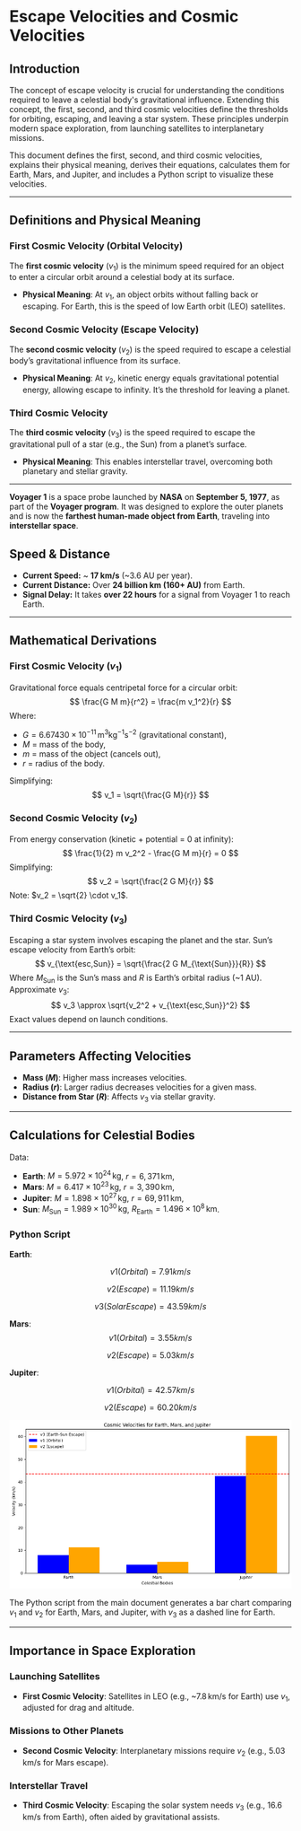 # Escape Velocities and Cosmic Velocities

## Introduction

The concept of escape velocity is crucial for understanding the conditions required to leave a celestial body's gravitational influence. Extending this concept, the first, second, and third cosmic velocities define the thresholds for orbiting, escaping, and leaving a star system. These principles underpin modern space exploration, from launching satellites to interplanetary missions.

This document defines the first, second, and third cosmic velocities, explains their physical meaning, derives their equations, calculates them for Earth, Mars, and Jupiter, and includes a Python script to visualize these velocities.

---

## Definitions and Physical Meaning

### First Cosmic Velocity (Orbital Velocity)

The **first cosmic velocity** ($v_1$) is the minimum speed required for an object to enter a circular orbit around a celestial body at its surface.

- **Physical Meaning**: At $v_1$, an object orbits without falling back or escaping. For Earth, this is the speed of low Earth orbit (LEO) satellites.

### Second Cosmic Velocity (Escape Velocity)

The **second cosmic velocity** ($v_2$) is the speed required to escape a celestial body’s gravitational influence from its surface.

- **Physical Meaning**: At $v_2$, kinetic energy equals gravitational potential energy, allowing escape to infinity. It’s the threshold for leaving a planet.

### Third Cosmic Velocity

The **third cosmic velocity** ($v_3$) is the speed required to escape the gravitational pull of a star (e.g., the Sun) from a planet’s surface.

- **Physical Meaning**: This enables interstellar travel, overcoming both planetary and stellar gravity.

--------------------------------------------------------
**Voyager 1** is a space probe launched by **NASA** on **September 5, 1977**, as part of the **Voyager program**. It was designed to explore the outer planets and is now the **farthest human-made object from Earth**, traveling into **interstellar space**.


## Speed & Distance 

- **Current Speed:** ~ **17 km/s** (~3.6 AU per year).
- **Current Distance:** Over **24 billion km (160+ AU)** from Earth.
- **Signal Delay:** It takes **over 22 hours** for a signal from Voyager 1 to reach Earth.

---

## Mathematical Derivations

### First Cosmic Velocity ($v_1$)

Gravitational force equals centripetal force for a circular orbit:
$$
\frac{G M m}{r^2} = \frac{m v_1^2}{r}
$$
Where:

- $G = 6.67430 \times 10^{-11} \, \text{m}^3 \text{kg}^{-1} \text{s}^{-2}$ (gravitational constant),
- $M$ = mass of the body,
- $m$ = mass of the object (cancels out),
- $r$ = radius of the body.

Simplifying:
$$
v_1 = \sqrt{\frac{G M}{r}}
$$

### Second Cosmic Velocity ($v_2$)

From energy conservation (kinetic + potential = 0 at infinity):
$$
\frac{1}{2} m v_2^2 - \frac{G M m}{r} = 0
$$
Simplifying:
$$
v_2 = \sqrt{\frac{2 G M}{r}}
$$
Note: $v_2 = \sqrt{2} \cdot v_1$.

### Third Cosmic Velocity ($v_3$)

Escaping a star system involves escaping the planet and the star. Sun’s escape velocity from Earth’s orbit:
$$
v_{\text{esc,Sun}} = \sqrt{\frac{2 G M_{\text{Sun}}}{R}}
$$
Where $M_{\text{Sun}}$ is the Sun’s mass and $R$ is Earth’s orbital radius (~1 AU). Approximate $v_3$:
$$
v_3 \approx \sqrt{v_2^2 + v_{\text{esc,Sun}}^2}
$$
Exact values depend on launch conditions.

---

## Parameters Affecting Velocities

- **Mass ($M$)**: Higher mass increases velocities.
- **Radius ($r$)**: Larger radius decreases velocities for a given mass.
- **Distance from Star ($R$)**: Affects $v_3$ via stellar gravity.

---

## Calculations for Celestial Bodies

Data:

- **Earth**: $M = 5.972 \times 10^{24} \, \text{kg}$, $r = 6,371 \, \text{km}$,
- **Mars**: $M = 6.417 \times 10^{23} \, \text{kg}$, $r = 3,390 \, \text{km}$,
- **Jupiter**: $M = 1.898 \times 10^{27} \, \text{kg}$, $r = 69,911 \, \text{km}$,
- **Sun**: $M_{\text{Sun}} = 1.989 \times 10^{30} \, \text{kg}$, $R_{\text{Earth}} = 1.496 \times 10^8 \, \text{km}$.

### Python Script


**Earth**:

$$
 v1 (Orbital) = 7.91 km/s
$$

$$
 v2 (Escape) = 11.19 km/s
$$

$$
 v3 (Solar Escape) = 43.59 km/s
$$


**Mars**:
$$
 v1 (Orbital) = 3.55 km/s
$$

$$
 v2 (Escape) = 5.03 km/s
$$

**Jupiter**:

$$
v1 (Orbital) = 42.57 km/s
$$

$$
v2 (Escape) = 60.20 km/s
$$

  ![alt text](image-3.png)







The Python script from the main document generates a bar chart comparing $v_1$ and $v_2$ for Earth, Mars, and Jupiter, with $v_3$ as a dashed line for Earth.

---

## Importance in Space Exploration

### Launching Satellites

- **First Cosmic Velocity**: Satellites in LEO (e.g., ~$7.8 \, \text{km/s}$ for Earth) use $v_1$, adjusted for drag and altitude.

### Missions to Other Planets

- **Second Cosmic Velocity**: Interplanetary missions require $v_2$ (e.g., $5.03 \, \text{km/s}$ for Mars escape).

### Interstellar Travel

- **Third Cosmic Velocity**: Escaping the solar system needs $v_3$ (e.g., $16.6 \, \text{km/s}$ from Earth), often aided by gravitational assists.